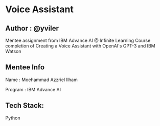 <h1>Voice Assistant</h1>

<h2>Author : @yviler</h2>

Mentee assignment from IBM Advance AI @ Infinite Learning Course completion of Creating a Voice Assistant with OpenAI's GPT-3 and IBM Watson

<h2>Mentee Info</h2>

Name : Moehammad Azzriel Ilham

Program : IBM Advance AI

<h2>Tech Stack:</h2>

Python

